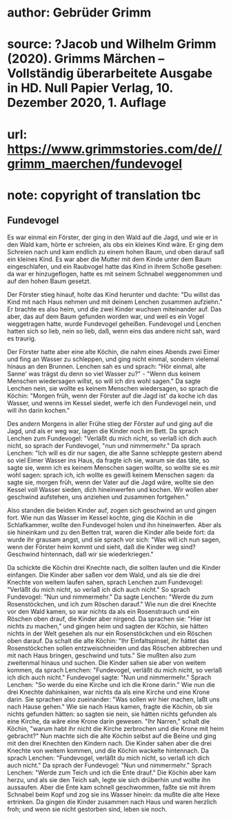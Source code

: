 # author: Gebrüder Grimm
# source: ?Jacob und Wilhelm Grimm (2020). Grimms Märchen – Vollständig überarbeitete Ausgabe in HD. Null Papier Verlag, 10. Dezember 2020, 1. Auflage
# url: https://www.grimmstories.com/de//grimm_maerchen/fundevogel
# note: copyright of translation tbc

## Fundevogel 

Es war einmal ein Förster, der ging in den Wald auf die Jagd, und wie er
in den Wald kam, hörte er schreien, als obs ein kleines Kind wäre. Er
ging dem Schreien nach und kam endlich zu einem hohen Baum, und oben
darauf saß ein kleines Kind. Es war aber die Mutter mit dem Kinde unter
dem Baum eingeschlafen, und ein Raubvogel hatte das Kind in ihrem Schoße
gesehen: da war er hinzugeflogen, hatte es mit seinem Schnabel
weggenommen und auf den hohen Baum gesetzt.

Der Förster stieg hinauf, holte das Kind herunter und dachte: "Du
willst das Kind mit nach Haus nehmen und mit deinem Lenchen zusammen
aufziehn." Er brachte es also heim, und die zwei Kinder wuchsen
miteinander auf. Das aber, das auf dem Baum gefunden worden war, und
weil es ein Vogel weggetragen hatte, wurde Fundevogel geheißen.
Fundevogel und Lenchen hatten sich so lieb, nein so lieb, daß, wenn eins
das andere nicht sah, ward es traurig.

Der Förster hatte aber eine alte Köchin, die nahm eines Abends zwei
Eimer und fing an Wasser zu schleppen, und ging nicht einmal, sondern
vielemal hinaus an den Brunnen. Lenchen sah es und sprach: "Hör einmal,
alte Sanne' was trägst du denn so viel Wasser zu?" - "Wenn dus keinem
Menschen wiedersagen willst, so will ich dirs wohl sagen." Da sagte
Lenchen nein, sie wollte es keinem Menschen wiedersagen, so sprach die
Köchin: "Morgen früh, wenn der Förster auf die Jagd ist' da koche ich
das Wasser, und wenns im Kessel siedet, werfe ich den Fundevogel nein,
und will ihn darin kochen."

Des andern Morgens in aller Frühe stieg der Förster auf und ging auf die
Jagd, und als er weg war, lagen die Kinder noch im Bett. Da sprach
Lenchen zum Fundevogel: "Verläßt du mich nicht, so verlaß ich dich auch
nicht, so sprach der Fundevogel, "nun und nimmermehr." Da sprach
Lenchen: "Ich will es dir nur sagen, die alte Sanne schleppte gestern
abend so viel Eimer Wasser ins Haus, da fragte ich sie, warum sie das
täte, so sagte sie, wenn ich es keinem Menschen sagen wollte, so wollte
sie es mir wohl sagen: sprach ich, ich wollte es gewiß keinem Menschen
sagen: da sagte sie, morgen früh, wenn der Vater auf die Jagd wäre,
wollte sie den Kessel voll Wasser sieden, dich hineinwerfen und kochen.
Wir wollen aber geschwind aufstehen, uns anziehen und zusammen
fortgehen."

Also standen die beiden Kinder auf, zogen sich geschwind an und gingen
fort. Wie nun das Wasser im Kessel kochte, ging die Köchin in die
Schlafkammer, wollte den Fundevogel holen und ihn hineinwerfen. Aber als
sie hineinkam und zu den Betten trat, waren die Kinder alle beide fort:
da wurde ihr grausam angst, und sie sprach vor sich: "Was will ich nun
sagen, wenn der Förster heim kommt und sieht, daß die Kinder weg sind?
Geschwind hintennach, daß wir sie wiederkriegen."

Da schickte die Köchin drei Knechte nach, die sollten laufen und die
Kinder einfangen. Die Kinder aber saßen vor dem Wald, und als sie die
drei Knechte von weitem laufen sahen, sprach Lenchen zum Fundevogel:
"Verläßt du mich nicht, so verlaß ich dich auch nicht." So sprach
Fundevogel: "Nun und nimmermehr." Da sagte Lenchen: "Werde du zum
Rosenstöckchen, und ich zum Röschen darauf." Wie nun die drei Knechte
vor den Wald kamen, so war nichts da als ein Rosenstrauch und ein
Röschen oben drauf, die Kinder aber nirgend. Da sprachen sie: "Hier ist
nichts zu machen," und gingen heim und sagten der Köchin, sie hätten
nichts in der Welt gesehen als nur ein Rosenstöckchen und ein Röschen
oben darauf. Da schalt die alte Köchin: "Ihr Einfaltspinsel, ihr hättet
das Rosenstöckchen sollen entzweischneiden und das Röschen abbrechen und
mit nach Haus bringen, geschwind und tuts." Sie mußten also zum
zweitenmal hinaus und suchen. Die Kinder sahen sie aber von weitem
kommen, da sprach Lenchen: "Fundevogel, verläßt du mich nicht, so
verlaß ich dich auch nicht." Fundevogel sagte: "Nun und nimmermehr."
Sprach Lenchen: "So werde du eine Kirche und ich die Krone darin." Wie
nun die drei Knechte dahinkainen, war nichts da als eine Kirche und eine
Krone darin. Sie sprachen also zueinander: "Was sollen wir hier machen,
laßt uns nach Hause gehen." Wie sie nach Haus kamen, fragte die Köchin,
ob sie nichts gefunden hätten: so sagten sie nein, sie hätten nichts
gefunden als eine Kirche, da wäre eine Krone darin gewesen. "Ihr
Narren," schalt die Köchin, "warum habt ihr nicht die Kirche
zerbrochen und die Krone mit heim gebracht?" Nun machte sich die alte
Köchin selbst auf die Beine und ging mit den drei Knechten den Kindern
nach. Die Kinder sahen aber die drei Knechte von weitem kommen, und die
Köchin wackelte hintennach. Da sprach Lenchen: "Fundevogel, verläßt du
mich nicht, so verlaß ich dich auch nicht." Da sprach der Fundevogel:
"Nun und nimmermehr." Sprach Lenchen: "Werde zum Teich und ich die
Ente drauf." Die Köchin aber kam herzu, und als sie den Teich sah,
legte sie sich drüberhin und wollte ihn aussaufen. Aber die Ente kam
schnell geschwommen, faßte sie mit ihrem Schnabel beim Kopf und zog sie
ins Wasser hinein: da mußte die alte Hexe ertrinken. Da gingen die
Kinder zusammen nach Haus und waren herzlich froh; und wenn sie nicht
gestorben sind, leben sie noch.
